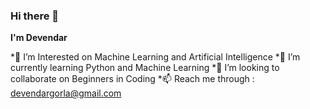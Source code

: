 ### Hi there 👋
**I'm Devendar**

   *🔭 I’m Interested on Machine Learning and Artificial Intelligence
   *🌱 I’m currently learning Python and Machine Learning
   *👯 I’m looking to collaborate on Beginners in Coding
   *📫 Reach me through : devendargorla@gmail.com


